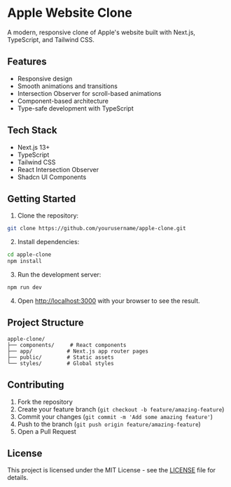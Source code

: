 # Apple Website Clone

A modern, responsive clone of Apple's website built with Next.js, TypeScript, and Tailwind CSS.

## Features

- Responsive design
- Smooth animations and transitions
- Intersection Observer for scroll-based animations
- Component-based architecture
- Type-safe development with TypeScript

## Tech Stack

- Next.js 13+
- TypeScript
- Tailwind CSS
- React Intersection Observer
- Shadcn UI Components

## Getting Started

1. Clone the repository:

```bash
git clone https://github.com/yourusername/apple-clone.git
```

2. Install dependencies:

```bash
cd apple-clone
npm install
```

3. Run the development server:

```bash
npm run dev
```

4. Open [http://localhost:3000](http://localhost:3000) with your browser to see the result.

## Project Structure

```
apple-clone/
├── components/     # React components
├── app/           # Next.js app router pages
├── public/        # Static assets
└── styles/        # Global styles
```

## Contributing

1. Fork the repository
2. Create your feature branch (`git checkout -b feature/amazing-feature`)
3. Commit your changes (`git commit -m 'Add some amazing feature'`)
4. Push to the branch (`git push origin feature/amazing-feature`)
5. Open a Pull Request

## License

This project is licensed under the MIT License - see the [LICENSE](LICENSE) file for details.
